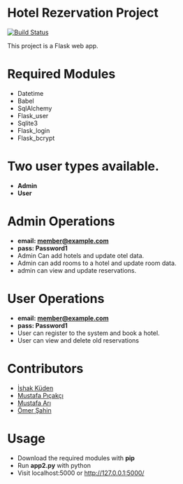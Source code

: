 # Hotel Rezervation Project

[![Build Status](https://travis-ci.org/joemccann/dillinger.svg?branch=master)](https://travis-ci.org/joemccann/dillinger)

This project is a Flask web app.

# Required Modules
- Datetime
- Babel
- SqlAlchemy
- Flask_user
- Sqlite3
- Flask_login
- Flask_bcrypt

# Two user types available.
- **Admin**
- **User**

# Admin Operations
- **email: member@example.com**
- **pass:  Password1**
- Admin Can add hotels and update otel data.
- Admin can add rooms to a hotel and update room data.
- admin can view and update reservations.

# User Operations
- **email: member@example.com**
- **pass:  Password1**
- User can register to the system and book a hotel.
- User can view and delete old reservations

# Contributors
- [İshak Küden](https://github.com/IshaKuden)
- [Mustafa Pıçakçı](https://github.com/MustafaPicakci)
- [Mustafa Arı]()
- [Ömer Şahin]()

# Usage
- Download the required modules with **pip**
- Run **app2.py** with python
- Visit localhost:5000 or http://127.0.0.1:5000/

